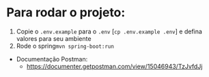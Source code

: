 # Para rodar o projeto:
1. Copie o `.env.example` para o `.env` [`cp .env.example .env`] e defina valores para seu ambiente
2. Rode o spring`mvn spring-boot:run`
* Documentação Postman:
    * https://documenter.getpostman.com/view/15046943/TzJvfdJj